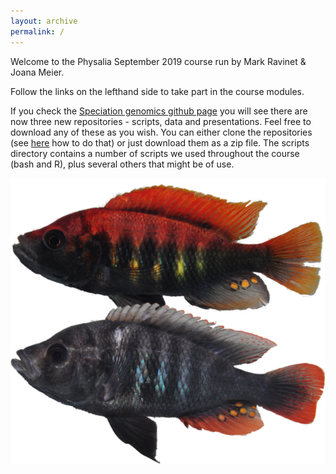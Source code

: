 ```yaml
---
layout: archive
permalink: /
---
```


Welcome to the Physalia September 2019 course run by Mark Ravinet & Joana Meier.

Follow the links on the lefthand side to take part in the course modules.

If you check the [Speciation genomics github page](https://github.com/speciationgenomics) you will see there are now three new repositories - scripts, data and presentations. Feel free to download any of these as you wish. You can either clone the repositories (see [here](https://speciationgenomics.github.io/going_further_unix/) how to do that) or just download them as a zip file. The scripts directory contains a number of scripts we used throughout the course (bash and R), plus several others that might be of use.

![](/images/other/pundamilia.png)
